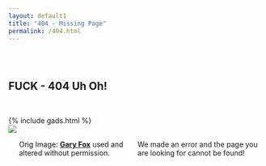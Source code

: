 ```yaml
---
layout: default1
title: "404 - Missing Page"
permalink: /404.html
---
```

<div class="dark grey" style="padding: 30px 0 30px 0;">
	<div class="row">
		<div class="small-12 small-centered columns">
			<h2 class="text-center title-section-1">FUCK - 404 Uh Oh!</h2>
		</div>
	</div>
</div>
<div class="row">
	<div class="column text-center">
		{% include gads.html %}
	</div>
</div>

<div class="row">
	<img src="{{"/media/404.jpg" | prepend: site.baseurl }}" />
	<div class="small-6 small-centered columns">
		<p></p>
		<p>Orig Image: <b><a href="https://www.flickr.com/photos/gfox/5279985289/">Gary Fox</a></b> used and altered without permission.</p>
		<p>We made an error and the page you are looking for cannot be found!</p>
	</div>
</div>